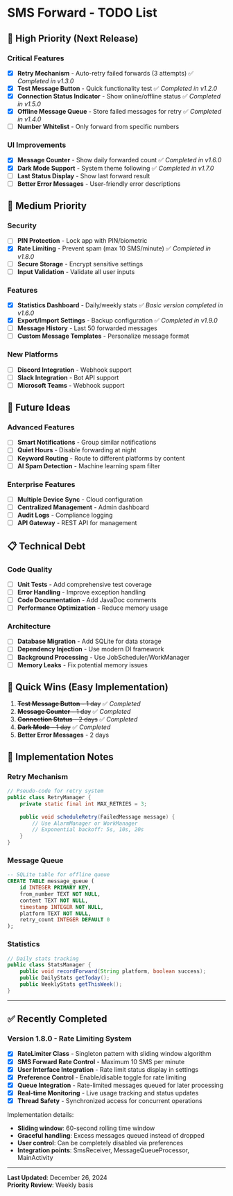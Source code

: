 # SMS Forward - TODO List

## 🚨 **High Priority (Next Release)**

### Critical Features

- [x] **Retry Mechanism** - Auto-retry failed forwards (3 attempts) ✅ *Completed in v1.3.0*
- [x] **Test Message Button** - Quick functionality test ✅ *Completed in v1.2.0*
- [x] **Connection Status Indicator** - Show online/offline status ✅ *Completed in v1.5.0*
- [x] **Offline Message Queue** - Store failed messages for retry ✅ *Completed in v1.4.0*
- [ ] **Number Whitelist** - Only forward from specific numbers

### UI Improvements

- [x] **Message Counter** - Show daily forwarded count ✅ *Completed in v1.6.0*
- [x] **Dark Mode Support** - System theme following ✅ *Completed in v1.7.0*
- [ ] **Last Status Display** - Show last forward result
- [ ] **Better Error Messages** - User-friendly error descriptions

## 🔧 **Medium Priority**

### Security

- [ ] **PIN Protection** - Lock app with PIN/biometric
- [x] **Rate Limiting** - Prevent spam (max 10 SMS/minute) ✅ *Completed in v1.8.0*
- [ ] **Secure Storage** - Encrypt sensitive settings
- [ ] **Input Validation** - Validate all user inputs

### Features

- [x] **Statistics Dashboard** - Daily/weekly stats ✅ *Basic version completed in v1.6.0*
- [x] **Export/Import Settings** - Backup configuration ✅ *Completed in v1.9.0*
- [ ] **Message History** - Last 50 forwarded messages
- [ ] **Custom Message Templates** - Personalize message format

### New Platforms

- [ ] **Discord Integration** - Webhook support
- [ ] **Slack Integration** - Bot API support
- [ ] **Microsoft Teams** - Webhook support

## 🌟 **Future Ideas**

### Advanced Features

- [ ] **Smart Notifications** - Group similar notifications
- [ ] **Quiet Hours** - Disable forwarding at night
- [ ] **Keyword Routing** - Route to different platforms by content
- [ ] **AI Spam Detection** - Machine learning spam filter

### Enterprise Features

- [ ] **Multiple Device Sync** - Cloud configuration
- [ ] **Centralized Management** - Admin dashboard
- [ ] **Audit Logs** - Compliance logging
- [ ] **API Gateway** - REST API for management

## 📋 **Technical Debt**

### Code Quality

- [ ] **Unit Tests** - Add comprehensive test coverage
- [ ] **Error Handling** - Improve exception handling
- [ ] **Code Documentation** - Add JavaDoc comments
- [ ] **Performance Optimization** - Reduce memory usage

### Architecture

- [ ] **Database Migration** - Add SQLite for data storage
- [ ] **Dependency Injection** - Use modern DI framework
- [ ] **Background Processing** - Use JobScheduler/WorkManager
- [ ] **Memory Leaks** - Fix potential memory issues

## 🚀 **Quick Wins (Easy Implementation)**

1. ~~**Test Message Button** - 1 day~~ ✅ *Completed*
2. ~~**Message Counter** - 1 day~~ ✅ *Completed*
3. ~~**Connection Status** - 2 days~~ ✅ *Completed*
4. ~~**Dark Mode** - 1 day~~ ✅ *Completed*
5. **Better Error Messages** - 2 days

## 📝 **Implementation Notes**

### Retry Mechanism

```java
// Pseudo-code for retry system
public class RetryManager {
    private static final int MAX_RETRIES = 3;
    
    public void scheduleRetry(FailedMessage message) {
        // Use AlarmManager or WorkManager
        // Exponential backoff: 5s, 10s, 20s
    }
}
```

### Message Queue

```sql
-- SQLite table for offline queue
CREATE TABLE message_queue (
    id INTEGER PRIMARY KEY,
    from_number TEXT NOT NULL,
    content TEXT NOT NULL,
    timestamp INTEGER NOT NULL,
    platform TEXT NOT NULL,
    retry_count INTEGER DEFAULT 0
);
```

### Statistics

```java
// Daily stats tracking
public class StatsManager {
    public void recordForward(String platform, boolean success);
    public DailyStats getToday();
    public WeeklyStats getThisWeek();
}
```

---

## ✅ **Recently Completed**

### Version 1.8.0 - Rate Limiting System

- [x] **RateLimiter Class** - Singleton pattern with sliding window algorithm
- [x] **SMS Forward Rate Control** - Maximum 10 SMS per minute
- [x] **User Interface Integration** - Rate limit status display in settings
- [x] **Preference Control** - Enable/disable toggle for rate limiting
- [x] **Queue Integration** - Rate-limited messages queued for later processing
- [x] **Real-time Monitoring** - Live usage tracking and status updates
- [x] **Thread Safety** - Synchronized access for concurrent operations

Implementation details:

- **Sliding window**: 60-second rolling time window
- **Graceful handling**: Excess messages queued instead of dropped
- **User control**: Can be completely disabled via preferences
- **Integration points**: SmsReceiver, MessageQueueProcessor, MainActivity

---

**Last Updated**: December 26, 2024  
**Priority Review**: Weekly basis

